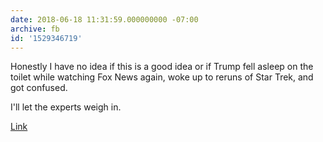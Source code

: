 ```yaml
---
date: 2018-06-18 11:31:59.000000000 -07:00
archive: fb
id: '1529346719'
---
```


Honestly I have no idea if this is a good idea or if Trump fell asleep on the toilet while watching Fox News again, woke up to reruns of Star Trek, and got confused.

I'll let the experts weigh in.

[Link](https://www.theverge.com/2018/6/18/17475466/trump-space-force-announcement-national-space-council)
